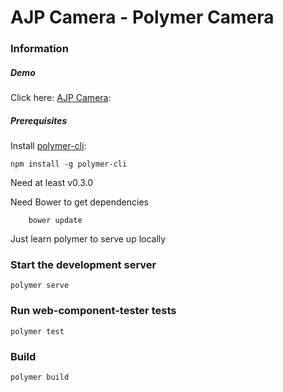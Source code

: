 # AJP Camera - Polymer Camera

### Information

##### Demo
Click here: [AJP Camera](https://www.camera.anthonyjamespearson.com):


##### Prerequisites

Install [polymer-cli](https://github.com/Polymer/polymer-cli):

    npm install -g polymer-cli

Need at least v0.3.0

Need Bower to get dependencies

		bower update

Just learn polymer to serve up locally

### Start the development server

    polymer serve

### Run web-component-tester tests

    polymer test

### Build

    polymer build

